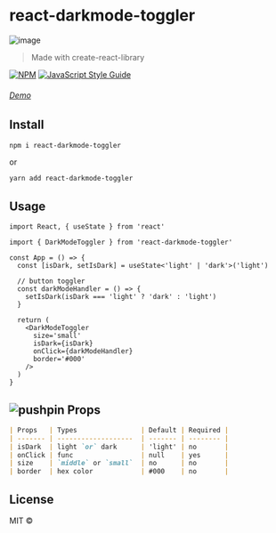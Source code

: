 # react-darkmode-toggler

![image](https://i.ibb.co/28G6dL7/darkmode.gif)

> Made with create-react-library

[![NPM](https://img.shields.io/npm/v/darkmode.svg)](https://www.npmjs.com/package/react-darkmode-toggler) [![JavaScript Style Guide](https://img.shields.io/badge/code_style-standard-brightgreen.svg)](https://standardjs.com)

###### [Demo](https://lifeeric.github.io/react-darkmode-toggler/)

## Install

```bash
npm i react-darkmode-toggler
```

or

```bash
yarn add react-darkmode-toggler
```

## Usage

```tsx
import React, { useState } from 'react'

import { DarkModeToggler } from 'react-darkmode-toggler'

const App = () => {
  const [isDark, setIsDark] = useState<'light' | 'dark'>('light')

  // button toggler
  const darkModeHandler = () => {
    setIsDark(isDark === 'light' ? 'dark' : 'light')
  }

  return (
    <DarkModeToggler
      size='small'
      isDark={isDark}
      onClick={darkModeHandler}
      border='#000'
    />
  )
}
```

## [](https://github.com/lifeeric)![pushpin](https://github.githubassets.com/images/icons/emoji/unicode/1f4cc.png) Props

```markdown
| Props   | Types                | Default | Required |
| ------- | -------------------  | ------- | -------- |
| isDark  | light `or` dark      | 'light' | no       |
| onClick | func                 | null    | yes      |
| size    | `middle` or `small`  | no      | no       |
| border  | hex color            | #000    | no       |
```

## License

MIT © [](https://github.com/)
